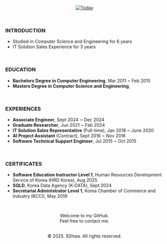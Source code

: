 <div align='center'>

[![Today](https://myhits.vercel.app/api/hit/https%3A%2F%2Fgithub.com%2F92hwa%2F?color=blue&label=Today&size=small)](https://myhits.vercel.app)

</div>

<br/>

<div>

<h3>INTRODUCTION</h3>

* Studied in Computer Science and Engineering for 6 years
* IT Solution Sales Experience for 3 years

<br/>

<h3>EDUCATION</h3>

* <b>Bachelors Degree in Computer Engineering</b>, Mar 2011 ~ Feb 2015
* <b>Masters Degree in Computer Science and Engineering</b>, 

<br/>

<h3>EXPERIENCES</h3>

* <b>Associate Engineer</b>, Sept 2024 ~ Dec 2024
* <b>Graduate Researcher</b>, Jun 2021 ~ Feb 2024
* <b>IT Solution Sales Representative</b> (Full-time), Jan 2018 ~ June 2020
* <b>AI Project Assistant</b> (Contract), Sept 2016 ~ Nov 2016
* <b>Software Technical Support Engineer</b>, Jul 2015 ~ Oct 2015

<br/>

<h3>CERTIFICATES</h3>

* <b>Software Education Instructor Level 1</b>, Human Resources Development Service of Korea (HRD Korea), Aug 2025
* <b>SQLD</b>, Korea Data Agency (K-DATA), Sept 2024
* <b>Secretarial Administrator Level 1</b>, Korea Chamber of Commerce and Industry (KCCI), May 2019

</div> 

<br/>

<div align='center'>

Welcome to my GitHub. <br/>
Feel free to contact me. <br/><br/>

© 2025. 92hwa. All rights reserved.

</div>
<!--
**92hwa/92hwa** is a ✨ _special_ ✨ repository because its `README.md` (this file) appears on your GitHub profile.

Here are some ideas to get you started:

- 🔭 I’m currently working on ...
- 🌱 I’m currently learning ...
- 👯 I’m looking to collaborate on ...
- 🤔 I’m looking for help with ...
- 💬 Ask me about ...
- 📫 How to reach me: ...
- 😄 Pronouns: ...
- ⚡ Fun fact: ...
-->
